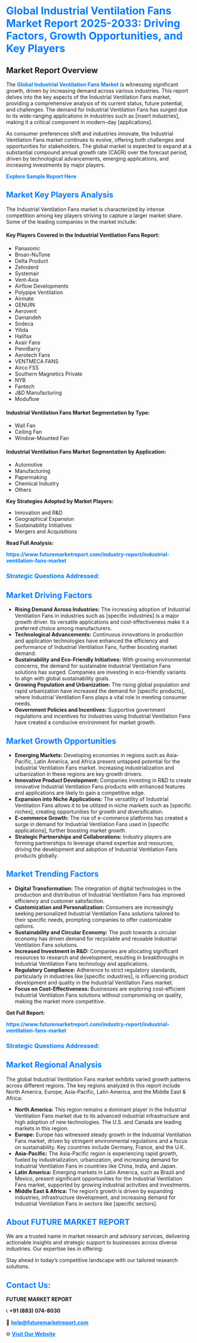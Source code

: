 <h1 style="color: #007BFF;">Global Industrial Ventilation Fans Market Report 2025-2033: Driving Factors, Growth Opportunities, and Key Players</h1>

<section id="overview">
<h2>Market Report Overview</h2>
<p>The <a href="https://www.futuremarketreport.com/industry-report/industrial-ventilation-fans-market" style="color: #007BFF; text-decoration: none;"><strong>Global Industrial Ventilation Fans Market</strong></a> is witnessing significant growth, driven by increasing demand across various industries. This report delves into the key aspects of the Industrial Ventilation Fans market, providing a comprehensive analysis of its current status, future potential, and challenges. The demand for Industrial Ventilation Fans has surged due to its wide-ranging applications in industries such as [insert industries], making it a critical component in modern-day [applications].</p>
<p>As consumer preferences shift and industries innovate, the Industrial Ventilation Fans market continues to evolve, offering both challenges and opportunities for stakeholders. The global market is expected to expand at a substantial compound annual growth rate (CAGR) over the forecast period, driven by technological advancements, emerging applications, and increasing investments by major players.</p>
</section>

<section id="overview">
<p><a href="https://www.futuremarketreport.com/request-sample/reportId=87049" style="color: #007BFF; text-decoration: none;"><strong>Explore Sample Report Here</strong></a></p>
</section>

<section id="key-players">
<h2 style="color: #007BFF;">Market Key Players Analysis</h2>
<p>The Industrial Ventilation Fans market is characterized by intense competition among key players striving to capture a larger market share. Some of the leading companies in the market include:</p>
<h4>Key Players Covered in the Industrial Ventilation Fans Report:</h4>
<ul><li>Panasonic</li><li>Broan-NuTone</li><li>Delta Product</li><li>Zehnderd</li><li>Systemair</li><li>Vent-Axia</li><li>Airflow Developments</li><li>Polypipe Ventilation</li><li>Airmate</li><li>GENUIN</li><li>Aerovent</li><li>Damandeh</li><li>Sodeca</li><li>Yilida</li><li>Halifax</li><li>Axair Fans</li><li>PennBarry</li><li>Aerotech Fans</li><li>VENTMECA FANS</li><li>Airco FSS</li><li>Southern Magnetics Private</li><li>NYB</li><li>Fantech</li><li>J&amp;D Manufacturing</li><li>Moduflow</li></ul>
<h4>Industrial Ventilation Fans Market Segmentation by Type:</h4>
<ul><li>Wall Fan</li><li>Ceiling Fan</li><li>Window-Mounted Fan</li></ul>

<h4>Industrial Ventilation Fans Market Segmentation by Application:</h4>
<ul><li>Automotive</li><li>Manufacturing</li><li>Papermaking</li><li>Chemical Industry</li><li>Others</li></ul>
<p><strong>Key Strategies Adopted by Market Players:</strong></p>
<ul>
<li>Innovation and R&D</li>
<li>Geographical Expansion</li>
<li>Sustainability Initiatives</li>
<li>Mergers and Acquisitions</li>
</ul>
</section>

<section>
<p><strong>Read Full Analysis: </strong></p><a href="https://www.futuremarketreport.com/industry-report/industrial-ventilation-fans-market" style="color: #007BFF; text-decoration: none;"><strong>https://www.futuremarketreport.com/industry-report/industrial-ventilation-fans-market</strong></a>
<h3 style="color: #007BFF;">Strategic Questions Addressed:</h3>
</section>

<section id="driving-factors">
<h2 style="color: #007BFF;">Market Driving Factors</h2>
<ul>
<li><strong>Rising Demand Across Industries:</strong> The increasing adoption of Industrial Ventilation Fans in industries such as [specific industries] is a major growth driver. Its versatile applications and cost-effectiveness make it a preferred choice among manufacturers.</li>
<li><strong>Technological Advancements:</strong> Continuous innovations in production and application technologies have enhanced the efficiency and performance of Industrial Ventilation Fans, further boosting market demand.</li>
<li><strong>Sustainability and Eco-Friendly Initiatives:</strong> With growing environmental concerns, the demand for sustainable Industrial Ventilation Fans solutions has surged. Companies are investing in eco-friendly variants to align with global sustainability goals.</li>
<li><strong>Growing Population and Urbanization:</strong> The rising global population and rapid urbanization have increased the demand for [specific products], where Industrial Ventilation Fans plays a vital role in meeting consumer needs.</li>
<li><strong>Government Policies and Incentives:</strong> Supportive government regulations and incentives for industries using Industrial Ventilation Fans have created a conducive environment for market growth.</li>
</ul>
</section>

<section id="growth-opportunities">
<h2 style="color: #007BFF;">Market Growth Opportunities</h2>
<ul>
<li><strong>Emerging Markets:</strong> Developing economies in regions such as Asia-Pacific, Latin America, and Africa present untapped potential for the Industrial Ventilation Fans market. Increasing industrialization and urbanization in these regions are key growth drivers.</li>
<li><strong>Innovative Product Development:</strong> Companies investing in R&D to create innovative Industrial Ventilation Fans products with enhanced features and applications are likely to gain a competitive edge.</li>
<li><strong>Expansion into Niche Applications:</strong> The versatility of Industrial Ventilation Fans allows it to be utilized in niche markets such as [specific niches], creating opportunities for growth and diversification.</li>
<li><strong>E-commerce Growth:</strong> The rise of e-commerce platforms has created a surge in demand for Industrial Ventilation Fans used in [specific applications], further boosting market growth.</li>
<li><strong>Strategic Partnerships and Collaborations:</strong> Industry players are forming partnerships to leverage shared expertise and resources, driving the development and adoption of Industrial Ventilation Fans products globally.</li>
</ul>
</section>

<section id="trending-factors">
<h2 style="color: #007BFF;">Market Trending Factors</h2>
<ul>
<li><strong>Digital Transformation:</strong> The integration of digital technologies in the production and distribution of Industrial Ventilation Fans has improved efficiency and customer satisfaction.</li>
<li><strong>Customization and Personalization:</strong> Consumers are increasingly seeking personalized Industrial Ventilation Fans solutions tailored to their specific needs, prompting companies to offer customizable options.</li>
<li><strong>Sustainability and Circular Economy:</strong> The push towards a circular economy has driven demand for recyclable and reusable Industrial Ventilation Fans solutions.</li>
<li><strong>Increased Investment in R&D:</strong> Companies are allocating significant resources to research and development, resulting in breakthroughs in Industrial Ventilation Fans technology and applications.</li>
<li><strong>Regulatory Compliance:</strong> Adherence to strict regulatory standards, particularly in industries like [specific industries], is influencing product development and quality in the Industrial Ventilation Fans market.</li>
<li><strong>Focus on Cost-Effectiveness:</strong> Businesses are exploring cost-efficient Industrial Ventilation Fans solutions without compromising on quality, making the market more competitive.</li>
</ul>
</section>

<section>
<p><strong>Get Full Report: </strong></p><a href="https://www.futuremarketreport.com/industry-report/industrial-ventilation-fans-market" style="color: #007BFF; text-decoration: none;"><strong>https://www.futuremarketreport.com/industry-report/industrial-ventilation-fans-market</strong></a>
<h3 style="color: #007BFF;">Strategic Questions Addressed:</h3>
</section>


<section id="regional-analysis">
<h2 style="color: #007BFF;">Market Regional Analysis</h2>
<p>The global Industrial Ventilation Fans market exhibits varied growth patterns across different regions. The key regions analyzed in this report include North America, Europe, Asia-Pacific, Latin America, and the Middle East & Africa:</p>
<ul>
<li><strong>North America:</strong> This region remains a dominant player in the Industrial Ventilation Fans market due to its advanced industrial infrastructure and high adoption of new technologies. The U.S. and Canada are leading markets in this region.</li>
<li><strong>Europe:</strong> Europe has witnessed steady growth in the Industrial Ventilation Fans market, driven by stringent environmental regulations and a focus on sustainability. Key countries include Germany, France, and the U.K.</li>
<li><strong>Asia-Pacific:</strong> The Asia-Pacific region is experiencing rapid growth, fueled by industrialization, urbanization, and increasing demand for Industrial Ventilation Fans in countries like China, India, and Japan.</li>
<li><strong>Latin America:</strong> Emerging markets in Latin America, such as Brazil and Mexico, present significant opportunities for the Industrial Ventilation Fans market, supported by growing industrial activities and investments.</li>
<li><strong>Middle East & Africa:</strong> The region’s growth is driven by expanding industries, infrastructure development, and increasing demand for Industrial Ventilation Fans in sectors like [specific sectors].</li>
</ul>
</section>

<footer>
<h2 style="color: #007BFF;">About FUTURE MARKET REPORT</h2>
<p>We are a trusted name in market research and advisory services, delivering actionable insights and strategic support to businesses across diverse industries. Our expertise lies in offering:</p>

<p>Stay ahead in today’s competitive landscape with our tailored research solutions.</p>

<h2 style="color: #007BFF;">Contact Us:</h2>
<p><strong>FUTURE MARKET REPORT</strong></p>
<p>📞 <strong>+91 (883) 074-8030</strong></p>
<p>📧 <strong><a href="mailto:help@futuremarketreport.com" style="color: #007BFF;">help@futuremarketreport.com</a></strong></p>
<p>🌐 <strong><a href="https://www.futuremarketreport.com/" style="color: #007BFF;">Visit Our Website</a></strong></p>
</footer>